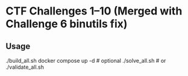 # CTF Challenges 1–10 (Merged with Challenge 6 binutils fix)

## Usage
./build_all.sh
docker compose up -d   # optional
./solve_all.sh         # or ./validate_all.sh
